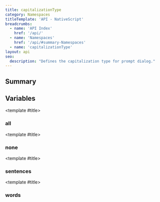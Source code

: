 ```yaml
---
title: capitalizationType
category: Namespaces
titleTemplate: 'API - NativeScript'
breadcrumbs:
  - name: 'API Index'
    href: '/api/'
  - name: 'Namespaces'
    href: '/api/#summary-Namespaces'
  - name: 'capitalizationType'
layout: api
seo:
  description: "Defines the capitalization type for prompt dialog."
---
```


<!-- This page is auto generated, do not edit manually. -->
<!-- Run "yarn generate:api-docs" to regenerate -->

<script setup lang="ts">
  import { provide } from "vue";
  import API_DATA from "./capitalizationType.data.json";
  
  provide('API_DATA', API_DATA);
</script>

<APIRefHierarchy v-once />

<APIRefComment commentBase64="eyJibG9ja1RhZ3MiOltdLCJtb2RpZmllclRhZ3MiOnt9LCJzdW1tYXJ5IjpbeyJraW5kIjoidGV4dCIsInRleHQiOiJEZWZpbmVzIHRoZSBjYXBpdGFsaXphdGlvbiB0eXBlIGZvciBwcm9tcHQgZGlhbG9nLiJ9XX0=" v-once />

## <Heading ignore>Summary</Heading>

<APIRefSummary v-once />

## Variables

<div class="isConst">

<APIRef for="12975" v-once>

<template #title>

### all

</template>

</APIRef>

</div>

<div class="isConst">

<APIRef for="12974" v-once>

<template #title>

### none

</template>

</APIRef>

</div>

<div class="isConst">

<APIRef for="12976" v-once>

<template #title>

### sentences

</template>

</APIRef>

</div>

<div class="isConst">

<APIRef for="12977" v-once>

<template #title>

### words

</template>

</APIRef>

</div>
